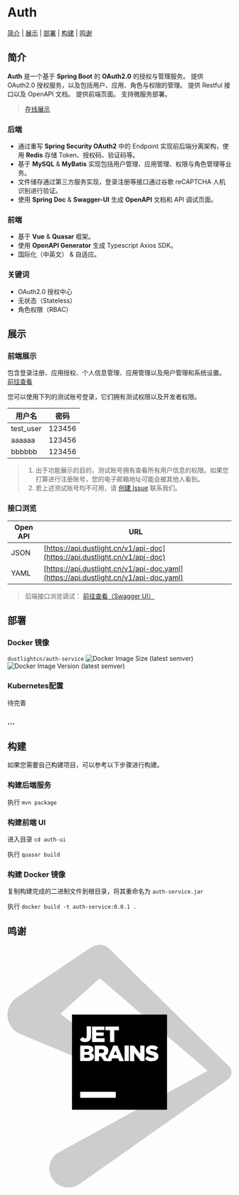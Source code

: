 # Auth

[简介](#简介) | [展示](#展示) | [部署](#部署) | [构建](#构建) | [鸣谢](鸣谢)

## 简介

**Auth** 是一个基于 **Spring Boot** 的 **OAuth2.0** 的授权与管理服务。 提供 OAuth2.0 授权服务，以及包括用户、应用、角色与权限的管理。 提供 Restful 接口以及 OpenAPI 文档。
提供前端页面。 支持微服务部署。

> [在线展示](#展示)

### 后端

* 通过重写 **Spring Security OAuth2** 中的 Endpoint 实现前后端分离架构，使用 **Redis** 存储 Token、授权码、验证码等。
* 基于 **MySQL** & **MyBatis** 实现包括用户管理、应用管理、权限与角色管理等业务。
* 文件储存通过第三方服务实现，登录注册等接口通过谷歌 reCAPTCHA 人机识别进行验证。
* 使用 **Spring Doc** & **Swagger-UI** 生成 **OpenAPI** 文档和 API 调试页面。

### 前端

* 基于 **Vue** & **Quasar** 框架。
* 使用 **OpenAPI Generator** 生成 Typescript Axios SDK。
* 国际化（中英文） & 自适应。

### 关键词

* OAuth2.0 授权中心
* 无状态（Stateless）
* 角色权限（RBAC）

## 展示

### 前端展示

包含登录注册、应用授权、个人信息管理、应用管理以及用户管理和系统设置。
[前往查看](https://accounts.dustlight.cn)

您可以使用下列的测试账号登录，它们拥有测试权限以及开发者权限。

| 用户名 | 密码 |
| --- | --- |
| test_user | 123456 |
| aaaaaa | 123456 |
| bbbbbb | 123456 |

> 1. 出于功能展示的目的，测试账号拥有查看所有用户信息的权限。如果您打算进行注册账号，您的电子邮箱地址可能会被其他人看到。
> 2. 若上述测试账号均不可用，请 [创建 Issue](https://github.com/dustlight-cn/auth/issues/new) 联系我们。

### 接口浏览

| Open API | URL |
| --- | --- |
| JSON | [https://api.dustlight.cn/v1/api-doc](https://api.dustlight.cn/v1/api-doc) | 
| YAML | [https://api.dustlight.cn/v1/api-doc.yaml](https://api.dustlight.cn/v1/api-doc.yaml) | 

> 后端接口浏览调试：
> [前往查看（Swagger UI）](https://api.dustlight.cn/v1/swagger-ui)

## 部署

### Docker 镜像

```dustlightcn/auth-service```
![Docker Image Size (latest semver)](https://img.shields.io/docker/image-size/dustlightcn/auth-service?logo=docker)
![Docker Image Version (latest semver)](https://img.shields.io/docker/v/dustlightcn/auth-service?label=version)

### Kubernetes配置

待完善

### ...

## 构建

如果您需要自己构建项目，可以参考以下步骤进行构建。

### 构建后端服务

执行 ```mvn package```

### 构建前端 UI

进入目录 ```cd auth-ui```

执行 ```quasar build```

### 构建 Docker 镜像

复制构建完成的二进制文件到根目录，将其重命名为 ```auth-service.jar```

执行 ```docker build -t auth-service:0.0.1 .```

## 鸣谢

<a href="https://www.jetbrains.com/?from=Auth">
<svg id="Layer_1" data-name="Layer 1" xmlns="http://www.w3.org/2000/svg" viewBox="0 0 120.21407 130.10375">
  <title>logo-grey</title>
  <g>
    <path d="M120.2,68.6a4.99684,4.99684,0,0,0-1.4-3.5L55.191,2.68736a7.86372,7.86372,0,0,0-3.36731-2.261c-.03467-.012-.06812-.02612-.103-.03766-.19336-.06323-.3913-.11511-.591-.16327-.06689-.0163-.13177-.0368-.1994-.05133-.18744-.04-.37909-.06738-.57117-.09363-.0788-.0108-.15527-.0274-.23492-.03589A7.83914,7.83914,0,0,0,49.3,0a7.73961,7.73961,0,0,0-1.21088.10413c-.0235.00391-.04694.00671-.07037.0108a7.62573,7.62573,0,0,0-3.092,1.24969c-.07343.04773-.155.08575-.22668.13538L4.9,28.3c-.08221.08221-.15106.10632-.17773.16437L4.67218,28.5H4.6A11.11647,11.11647,0,0,0,.15875,39.45683l.00854.04449c.05176.28589.11011.56958.18372.84973.03052.119.06964.235.104.35284.054.181.10278.3634.16571.5412A11.15109,11.15109,0,0,0,5.3,47.1a8.82025,8.82025,0,0,0,2,.9c.4.2,45.4,18.8,45.4,18.8a4.291,4.291,0,0,0,4.4-7.3c-.06525,0-16.839-13.21332-28.69928-22.52606l21.105-19.03113,57.91815,49.58282L28.6,110.7a9.82332,9.82332,0,0,0-4.7,4.1,10.0662,10.0662,0,0,0,3.6,13.9,10.28689,10.28689,0,0,0,10.7-.2c.2-.2.5-.3.7-.5L116.9,73.2a18.32,18.32,0,0,0,1.58612-1.2663A4.74573,4.74573,0,0,0,120.2,68.6Z" transform="translate(0.01406 0.00002)" fill="#cdcdcd"/>
    <g id="_Group_" data-name="&lt;Group&gt;">
      <rect id="_Path_" data-name="&lt;Path&gt;" x="34.61406" y="37.40002" width="51" height="51"/>
      <rect id="_Path_2" data-name="&lt;Path&gt;" x="39.01406" y="78.80002" width="19.1" height="3.2" fill="#fff"/>
      <g id="_Group_2" data-name="&lt;Group&gt;">
        <path id="_Path_3" data-name="&lt;Path&gt;" d="M38.8,50.8l1.5-1.4a1.70271,1.70271,0,0,0,1.3.8q.9,0,.9-1.2V43.7h2.3V49a2.79543,2.79543,0,0,1-3.1,3.1A3.026,3.026,0,0,1,38.8,50.8Z" transform="translate(0.01406 0.00002)" fill="#fff"/>
        <path id="_Path_4" data-name="&lt;Path&gt;" d="M45.3,43.8H52v1.9H47.6V47h4v1.8h-4v1.3h4.5v2H45.4Z" transform="translate(0.01406 0.00002)" fill="#fff"/>
        <path id="_Path_5" data-name="&lt;Path&gt;" d="M55,45.8H52.5v-2h7.3v2H57.3v6.3H55Z" transform="translate(0.01406 0.00002)" fill="#fff"/>
        <path id="_Compound_Path_" data-name="&lt;Compound Path&gt;" d="M39,54h4.3a3.7023,3.7023,0,0,1,2.3.7,1.97822,1.97822,0,0,1,.5,1.4h0A1.95538,1.95538,0,0,1,44.8,58a1.94762,1.94762,0,0,1,1.6,2h0c0,1.4-1.2,2.3-3.1,2.3H39Zm4.8,2.6c0-.5-.4-.7-1-.7H41.3v1.5h1.4c.7-.1,1.1-.3,1.1-.8ZM43,59H41.2v1.5H43c.7,0,1.1-.3,1.1-.8h0C44.1,59.2,43.7,59,43,59Z" transform="translate(0.01406 0.00002)" fill="#fff"/>
        <path id="_Compound_Path_2" data-name="&lt;Compound Path&gt;" d="M46.8,54h3.9a3.51463,3.51463,0,0,1,2.7.9,2.48948,2.48948,0,0,1,.7,1.9h0a2.76053,2.76053,0,0,1-1.7,2.6l2,2.9H51.8l-1.7-2.5h-1v2.5H46.8Zm3.8,4c.8,0,1.2-.4,1.2-1h0c0-.7-.5-1-1.2-1H49.1v2Z" transform="translate(0.01406 0.00002)" fill="#fff"/>
        <path id="_Compound_Path_3" data-name="&lt;Compound Path&gt;" d="M56.8,54H59l3.5,8.4H60l-.6-1.5H56.2l-.6,1.5H53.2Zm2,5-.9-2.3L57,59Z" transform="translate(0.01406 0.00002)" fill="#fff"/>
        <path id="_Path_6" data-name="&lt;Path&gt;" d="M62.8,54h2.3v8.3H62.8Z" transform="translate(0.01406 0.00002)" fill="#fff"/>
        <path id="_Path_7" data-name="&lt;Path&gt;" d="M65.7,54h2.1l3.4,4.4V54h2.3v8.3h-2L68,57.8v4.6H65.7Z" transform="translate(0.01406 0.00002)" fill="#fff"/>
        <path id="_Path_8" data-name="&lt;Path&gt;" d="M73.7,61.1,75,59.6a3.94219,3.94219,0,0,0,2.7,1c.6,0,1-.2,1-.6h0c0-.4-.3-.5-1.4-.8-1.8-.4-3.1-.9-3.1-2.6h0c0-1.5,1.2-2.7,3.2-2.7A5.33072,5.33072,0,0,1,80.8,55l-1.2,1.6a4.55346,4.55346,0,0,0-2.3-.8c-.6,0-.8.2-.8.5h0c0,.4.3.5,1.4.8,1.9.4,3.1,1,3.1,2.6h0c0,1.7-1.3,2.7-3.4,2.7A5.29336,5.29336,0,0,1,73.7,61.1Z" transform="translate(0.01406 0.00002)" fill="#fff"/>
      </g>
    </g>
  </g>
</svg>
</a>
